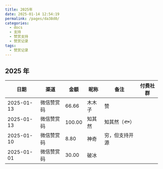 ```yaml
---
title: 2025年
date: 2025-01-14 12:54:19
permalink: /pages/da38d0/
categories:
  - docs
  - 支持
  - 赞赏支持
  - 赞赏记录
tags:
  - 赞赏记录
---
```


## 2025 年


| 日期         | 渠道    | 金额     | 昵称  | 备注      | 付费社群 |
|------------|-------|--------|-----|---------|------|
| 2025-01-13 | 微信赞赏码 | 66.66  | 木木子 | 赞       |      |
| 2025-01-13 | 微信赞赏码 | 100.00 | 知其然 | 知其然（🐟） |      |
| 2025-01-10 | 微信赞赏码 | 8.80   | 神奇  | 穷，但支持开源 |      |
| 2025-01-01 | 微信赞赏码 | 30.00  | 破冰  |         |      |